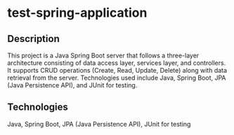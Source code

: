 # test-spring-application
## Description
This project is a Java Spring Boot server that follows a three-layer architecture consisting of data access layer, services layer, and controllers. It supports CRUD operations (Create, Read, Update, Delete) along with data retrieval from the server. Technologies used include Java, Spring Boot, JPA (Java Persistence API), and JUnit for testing.

## Technologies
Java, Spring Boot, JPA (Java Persistence API), JUnit for testing

